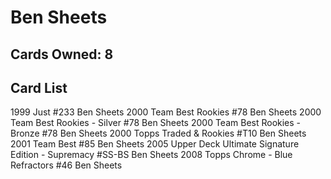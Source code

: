 # Ben Sheets

## Cards Owned: 8

## Card List

1999 Just  #233 Ben Sheets
2000 Team Best Rookies #78 Ben Sheets
2000 Team Best Rookies - Silver #78 Ben Sheets
2000 Team Best Rookies - Bronze #78 Ben Sheets
2000 Topps Traded & Rookies #T10 Ben Sheets
2001 Team Best  #85 Ben Sheets
2005 Upper Deck Ultimate Signature Edition - Supremacy #SS-BS Ben Sheets
2008 Topps Chrome - Blue Refractors #46 Ben Sheets
